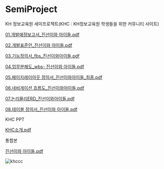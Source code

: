 # SemiProject

KH 정보교육원 세미프로젝트(KHC : KH정보교육원 학생들을 위한 커뮤니티 사이트)

[01.개발예정보고서_진선이와 아이들.pdf](https://github.com/baekh93/SemiProject/files/2922059/01._.pdf)

[02.개발표준안_진선이와 아이들.pdf](https://github.com/baekh93/SemiProject/files/2922060/02._.pdf)

[03.기능정의서_fbs_진선이와아이들.pdf](https://github.com/baekh93/SemiProject/files/2922061/03._fbs_.pdf)

[04.업무분해도_wbs- 진선이와 아이들.pdf](https://github.com/baekh93/SemiProject/files/2922062/04._wbs-.pdf)

[05.페이지레이아웃 정의서_진선이와아이들_최종.pdf](https://github.com/baekh93/SemiProject/files/2922063/05._._.pdf)

[06.네비게이션 흐름도_진선이와아이들.pdf](https://github.com/baekh93/SemiProject/files/2922064/06._.pdf)

[07.논리물리ERD_진선이와아이들.pdf](https://github.com/baekh93/SemiProject/files/2922065/08.ERD_.pdf)

[08.테이블 정의서_진선이와 아이들.pdf](https://github.com/baekh93/SemiProject/files/2922066/09._.pdf)

KHC PPT

[KHC소개.pdf](https://github.com/baekh93/SemiProject/files/2922067/KHC.pdf)

통합본

[진선이와 아이들.pdf](https://github.com/baekh93/SemiProject/files/2922068/default.pdf)

![khccc](https://user-images.githubusercontent.com/45020744/54532004-0ce3fc00-49ca-11e9-91d7-7c1206279b80.PNG)
